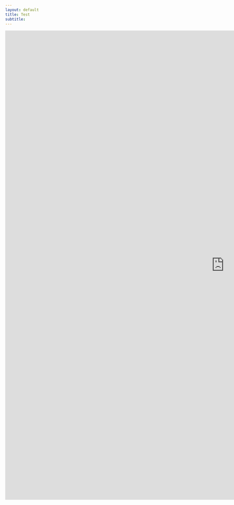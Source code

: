 ```yaml
---
layout: default
title: Test
subtitle:
---
```

<iframe src="https://billpetti.shinyapps.io/edge_shiny/" width="1400px" height="1500px" frameBorder="0"></iframe>
